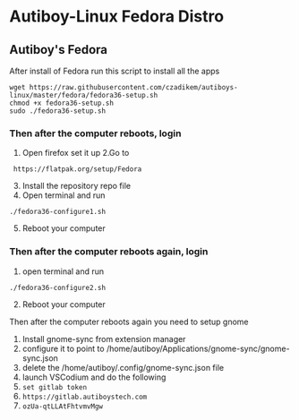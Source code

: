 # Autiboy-Linux Fedora Distro

## Autiboy's Fedora
After install of Fedora run this script to install all the apps
```
wget https://raw.githubusercontent.com/czadikem/autiboys-linux/master/fedora/fedora36-setup.sh
chmod +x fedora36-setup.sh
sudo ./fedora36-setup.sh
```

### Then after the computer reboots, login
1. Open firefox set it up
2.Go to 

``` https://flatpak.org/setup/Fedora```

3. Install the repository repo file
4. Open terminal and run

```./fedora36-configure1.sh```

5. Reboot your computer

### Then after the computer reboots again, login
1. open terminal and run

```./fedora36-configure2.sh```

2. Reboot your computer

Then after the computer reboots again you need to setup gnome
1. Install gnome-sync from extension manager
2. configure it to point to /home/autiboy/Applications/gnome-sync/gnome-sync.json
3. delete the /home/autiboy/.config/gnome-sync.json file
4. launch VSCodium and do the following
1. ```set gitlab token```
2. ```https://gitlab.autiboystech.com```
3. ```ozUa-qtLLAtFhtvmvMgw```
